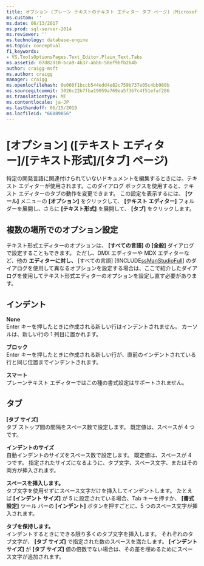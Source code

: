 ```yaml
---
title: オプション (プレーン テキストのテキスト エディター タブ ページ) |Microsoft Docs
ms.custom: ''
ms.date: 06/13/2017
ms.prod: sql-server-2014
ms.reviewer: ''
ms.technology: database-engine
ms.topic: conceptual
f1_keywords:
- VS.ToolsOptionsPages.Text_Editor.Plain_Text.Tabs
ms.assetid: 07d82d10-bca9-4b37-abbb-58ef9bfb264b
author: craigg-msft
ms.author: craigg
manager: craigg
ms.openlocfilehash: 0e060f1bccb544edd4e82c759b737e05c4bb980b
ms.sourcegitcommit: 3026c22b7fba19059a769ea5f367c4f51efaf286
ms.translationtype: MT
ms.contentlocale: ja-JP
ms.lasthandoff: 06/15/2019
ms.locfileid: "66089856"
---
```

# <a name="options-text-editor---plain-text---tabs-page"></a>[オプション] ([テキスト エディター]/[テキスト形式]/[タブ] ページ)
  特定の開発言語に関連付けられていないドキュメントを編集するときには、テキスト エディターが使用されます。このダイアログ ボックスを使用すると、テキスト エディターのタブの動作を変更できます。 この設定を表示するには、 **[ツール]** メニューの **[オプション]** をクリックして、 **[テキスト エディター]** フォルダーを展開し、さらに **[テキスト形式]** を展開して、 **[タブ]** をクリックします。  
  
## <a name="setting-options-in-multiple-locations"></a>複数の場所でのオプション設定  
 テキスト形式エディターのオプションは、 **[すべての言語] の [全般]** ダイアログで設定することもできます。 ただし、DMX エディターや MDX エディターなど、他の **エディターに対し、** [すべての言語] [!INCLUDE[ssManStudioFull](../includes/ssmanstudiofull-md.md)] のダイアログを使用して異なるオプションを設定する場合は、ここで紹介したダイアログを使用してテキスト形式エディターのオプションを設定し直す必要があります。  
  
## <a name="indenting"></a>インデント  
 **None**  
 Enter キーを押したときに作成される新しい行はインデントされません。 カーソルは、新しい行の 1 列目に置かれます。  
  
 **ブロック**  
 Enter キーを押したときに作成される新しい行が、直前のインデントされている行と同じ位置までインデントされます。  
  
 **スマート**  
 プレーンテキスト エディターではこの種の書式設定はサポートされません。  
  
## <a name="tabs"></a>タブ  
 **[タブ サイズ]**  
 タブ ストップ間の間隔をスペース数で設定します。 既定値は、スペースが 4 つです。  
  
 **インデントのサイズ**  
 自動インデントのサイズをスペース数で設定します。 既定値は、スペースが 4 つです。 指定されたサイズになるように、タブ文字、スペース文字、またはその両方が挿入されます。  
  
 **スペースを挿入します。**  
 タブ文字を使用せずにスペース文字だけを挿入してインデントします。 たとえば **[インデント サイズ]** が 5 に設定されている場合、Tab キーを押すか、 **[書式設定]** ツール バーの **[インデント]** ボタンを押すごとに、5 つのスペース文字が挿入されます。  
  
 **タブを保持します。**  
 インデントするときにできる限り多くのタブ文字を挿入します。 それぞれのタブ文字が、 **[タブ サイズ]** で指定された数のスペースを満たします。 **[インデント サイズ]** が **[タブ サイズ]** 値の倍数でない場合は、その差を埋めるためにスペース文字が追加されます。  
  
  
